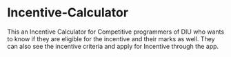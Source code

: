 # Incentive-Calculator
This an Incentive Calculator for Competitive programmers of DIU who wants to know if they are eligible for the incentive and their marks as well. They can also see the incentive criteria and apply for Incentive through the app.
